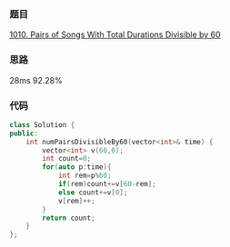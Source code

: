 ### 题目
[1010. Pairs of Songs With Total Durations Divisible by 60](https://leetcode-cn.com/problems/pairs-of-songs-with-total-durations-divisible-by-60/submissions/)
### 思路
28ms 92.28%

### 代码
```c++
class Solution {
public:
    int numPairsDivisibleBy60(vector<int>& time) {
        vector<int> v(60,0);
        int count=0;
        for(auto p:time){
            int rem=p%60;
            if(rem)count+=v[60-rem];
            else count+=v[0];
            v[rem]++;
        }
        return count;
    }
};
```
